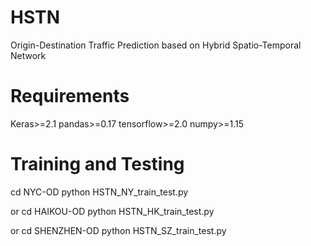 # HSTN
Origin-Destination Traffic Prediction based on Hybrid Spatio-Temporal Network

# Requirements
Keras>=2.1
pandas>=0.17
tensorflow>=2.0
numpy>=1.15

# Training and Testing
cd NYC-OD
python HSTN_NY_train_test.py

or
cd HAIKOU-OD
python HSTN_HK_train_test.py

or
cd SHENZHEN-OD
python HSTN_SZ_train_test.py

